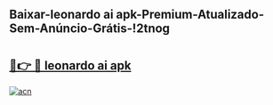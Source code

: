 
## Baixar-leonardo ai apk-Premium-Atualizado-Sem-Anúncio-Grátis-!2tnog

# <h2><a href="https://andorid.site?title=leonardo_ai_apk&ref=27">🔗👉 🔴 leonardo ai apk</a></h2>

[![acn](https://github.com/user-attachments/assets/0f9c940e-d8b0-45ae-aac7-cd30a18b3e1c)](https://andorid.site?title=leonardo_ai_apk&ref=27)

